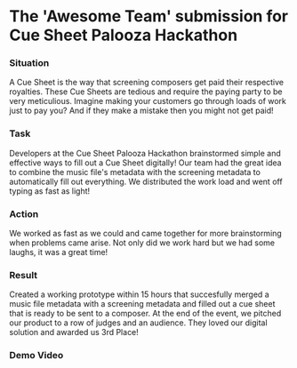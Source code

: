 # The 'Awesome Team' submission for Cue Sheet Palooza Hackathon
### Situation
A Cue Sheet is the way that screening composers get paid their respective royalties. These Cue Sheets are tedious and require the paying party to be very meticulious. Imagine making your customers go through loads of work just to pay you? And if they make a mistake then you might not get paid! 

### Task
Developers at the Cue Sheet Palooza Hackathon brainstormed simple and effective ways to fill out a Cue Sheet digitally! Our team had the great idea to combine the music file's metadata with the screening metadata to automatically fill out everything. We distributed the work load and went off typing as fast as light!

### Action
We worked as fast as we could and came together for more brainstorming when problems came arise. Not only did we work hard but we had some laughs, it was a great time!

### Result
Created a working prototype within 15 hours that succesfully merged a music file metadata with a screening metadata and filled out a cue sheet that is ready to be sent to a composer. At the end of the event, we pitched our product to a row of judges and an audience. They loved our digital solution and awarded us 3rd Place!

### Demo Video
